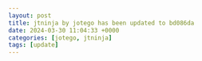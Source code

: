 ```yaml
---
layout: post
title: jtninja by jotego has been updated to bd086da
date: 2024-03-30 11:04:33 +0000
categories: [jotego, jtninja]
tags: [update]
---
```


